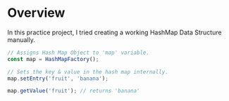 # Overview

In this practice project, I tried creating a working HashMap Data Structure manually.

```js
// Assigns Hash Map Object to 'map' variable.
const map = HashMapFactory();

// Sets the key & value in the hash map internally.
map.setEntry('fruit', 'banana');

map.getValue('fruit'); // returns 'banana'
```
